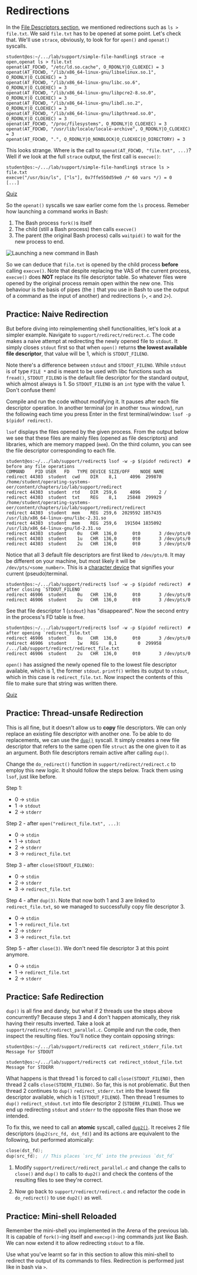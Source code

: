 # Redirections

In the [File Descriptors section](./file-descriptors.md), we mentioned redirections such as `ls > file.txt`.
We said `file.txt` has to be opened at some point.
Let's check that.
We'll use `strace`, obviously, to look for for `open()` and `openat()` syscalls.

```console
student@os:~/.../lab/support/simple-file-handling$ strace -e open,openat ls > file.txt
openat(AT_FDCWD, "/etc/ld.so.cache", O_RDONLY|O_CLOEXEC) = 3
openat(AT_FDCWD, "/lib/x86_64-linux-gnu/libselinux.so.1", O_RDONLY|O_CLOEXEC) = 3
openat(AT_FDCWD, "/lib/x86_64-linux-gnu/libc.so.6", O_RDONLY|O_CLOEXEC) = 3
openat(AT_FDCWD, "/lib/x86_64-linux-gnu/libpcre2-8.so.0", O_RDONLY|O_CLOEXEC) = 3
openat(AT_FDCWD, "/lib/x86_64-linux-gnu/libdl.so.2", O_RDONLY|O_CLOEXEC) = 3
openat(AT_FDCWD, "/lib/x86_64-linux-gnu/libpthread.so.0", O_RDONLY|O_CLOEXEC) = 3
openat(AT_FDCWD, "/proc/filesystems", O_RDONLY|O_CLOEXEC) = 3
openat(AT_FDCWD, "/usr/lib/locale/locale-archive", O_RDONLY|O_CLOEXEC) = 3
openat(AT_FDCWD, ".", O_RDONLY|O_NONBLOCK|O_CLOEXEC|O_DIRECTORY) = 3
```

This looks strange.
Where is the call to `openat(AT_FDCWD, "file.txt", ...)`?
Well if we look at the full `strace` output, the first call is `execve()`:

```console
student@os:~/.../lab/support/simple-file-handling$ strace ls > file.txt
execve("/usr/bin/ls", ["ls"], 0x7ffe550d59e0 /* 60 vars */) = 0
[...]
```

[Quiz](../quiz/execve.md)

So the `openat()` syscalls we saw earlier come fom the `ls` process.
Remeber how launching a command works in Bash:

1. The Bash process `fork()`s itself
1. The child (still a Bash process) then calls `execve()`
1. The parent (the original Bash process) calls `waitpid()` to wait for the new process to end.

![Launching a new command in Bash](../media/fork-exec.svg)

So we can deduce that `file.txt` is opened by the child process **before** calling `execve()`.
Note that despite replacing the VAS of the current process, `execve()` does **NOT** replace its file descriptor table.
So whatever files were opened by the original process remain open within the new one.
This behaviour is the basis of pipes (the `|` that you use in Bash to use the output of a command as the input of another) and redirections (`>`, `<` and `2>`).

## Practice: Naive Redirection

But before diving into reimplementing shell functionalities, let's look at a simpler example.
Navigate to `support/redirect/redirect.c`.
The code makes a naive attempt at redirecting the newly opened file to `stdout`.
It simply closes `stdout` first so that when `open()` returns **the lowest available file descriptor**, that value will be 1, which is `STDOUT_FILENO`.

Note there's a difference between `stdout` and `STDOUT_FILENO`.
While `stdout` is of type `FILE *` and is meant to be used with libc functions such as `fread()`, `STDOUT_FILENO` is the default file descriptor for the standard output, which almost always is 1.
So `STDOUT_FILENO` is an `int` type with the value 1.
Don't confuse them!

Compile and run the code without modifying it.
It pauses after each file descriptor operation.
In another terminal (or in another `tmux` window), run the following each time you press Enter in the first terminal/window: `lsof -p $(pidof redirect)`.

`lsof` displays the files opened by the given process.
From the output below we see that these files are mainly files (opened as file descriptors) and libraries, which are memory mapped (`mem`).
On the third column, you can see the file descriptor corresponding to each file.

```console
student@os:~/.../lab/support/redirect$ lsof -w -p $(pidof redirect)  # before any file operations
COMMAND    PID USER   FD   TYPE DEVICE SIZE/OFF    NODE NAME
redirect 44303  student  cwd    DIR    8,1     4096  299870 /home/student/operating-systems-oer/content/chapters/io/lab/support/redirect
redirect 44303  student  rtd    DIR  259,6     4096       2 /
redirect 44303  student  txt    REG    8,1    25848  299929 /home/student/operating-systems-oer/content/chapters/io/lab/support/redirect/redirect
redirect 44303  student  mem    REG  259,6  2029592 1857435 /usr/lib/x86_64-linux-gnu/libc-2.31.so
redirect 44303  student  mem    REG  259,6   191504 1835092 /usr/lib/x86_64-linux-gnu/ld-2.31.so
redirect 44303  student    0u   CHR  136,0      0t0       3 /dev/pts/0
redirect 44303  student    1u   CHR  136,0      0t0       3 /dev/pts/0
redirect 44303  student    2u   CHR  136,0      0t0       3 /dev/pts/0
```

Notice that all 3 default file descriptors are first liked to `/dev/pts/0`.
It may be different on your machine, but most likely it will be `/dev/pts/<some_number>`.
This is a [character device](./devices.md) that signifies your current (pseudo)terminal.

```console
student@os:~/.../lab/support/redirect$ lsof -w -p $(pidof redirect)  # after closing `STDOUT_FILENO`
redirect 46906  student    0u   CHR  136,0      0t0       3 /dev/pts/0
redirect 46906  student    2u   CHR  136,0      0t0       3 /dev/pts/0
```

See that file descriptor 1 (`stdout`) has "disappeared".
Now the second entry in the process's FD table is free.

```console
student@os:~/.../lab/support/redirect$ lsof -w -p $(pidof redirect)  # after opening `redirect_file.txt`
redirect 46906  student    0u   CHR  136,0      0t0       3 /dev/pts/0
redirect 46906  student    1w   REG    8,1        0  299958 /.../lab/support/redirect/redirect_file.txt
redirect 46906  student    2u   CHR  136,0      0t0       3 /dev/pts/0
```

`open()` has assigned the newly opened file to the lowest file descriptor available, which is 1, the former `stdout`.
`printf()` writes its output to `stdout`, which in this case is `redirect_file.txt`.
Now inspect the contents of this file to make sure that string was written there.

[Quiz](../quiz/prints-work-no-stdio.md)

## Practice: Thread-unsafe Redirection

This is all fine, but it doesn't allow us to **copy** file descriptors.
We can only replace an existing file descriptor with another one.
To be able to do replacements, we can use the [`dup()`](https://man7.org/linux/man-pages/man2/dup.2.html) syscall.
It simply creates a new file descriptor that refers to the same open file `struct` as the one given to it as an argument.
Both file descriptors remain active after calling `dup()`.

Change the `do_redirect()` function in `support/redirect/redirect.c` to employ this new logic.
It should follow the steps below.
Track them using `lsof`, just like before.

Step 1:

- 0 -> `stdin`
- 1 -> `stdout`
- 2 -> `stderr`

Step 2 - after `open("redirect_file.txt", ...)`:

- 0 -> `stdin`
- 1 -> `stdout`
- 2 -> `stderr`
- 3 -> `redirect_file.txt`

Step 3 - after `close(STDOUT_FILENO)`:

- 0 -> `stdin`
- 2 -> `stderr`
- 3 -> `redirect_file.txt`

Step 4 - after `dup(3)`.
Note that now both 1 and 3 are linked to `redirect_file.txt`, so we managed to successfully copy file descriptor 3.

- 0 -> `stdin`
- 1 -> `redirect_file.txt`
- 2 -> `stderr`
- 3 -> `redirect_file.txt`

Step 5 - after `close(3)`.
We don't need file descriptor 3 at this point anymore.

- 0 -> `stdin`
- 1 -> `redirect_file.txt`
- 2 -> `stderr`

## Practice: Safe Redirection

`dup()` is all fine and dandy, but what if 2 threads use the steps above concurrently?
Because steps 3 and 4 don't happen atomically, they risk having their results inverted.
Take a look at `support/redirect/redirect_parallel.c`.
Compile and run the code, then inspect the resulting files.
You'll notice they contain opposing strings:

```console
student@os:~/.../lab/support/redirect$ cat redirect_stderr_file.txt
Message for STDOUT

student@os:~/.../lab/support/redirect$ cat redirect_stdout_file.txt
Message for STDERR
```

What happens is that thread 1 is forced to call `close(STDOUT_FILENO)`, then thread 2 calls `close(STDERR_FILENO)`.
So far, this is not problematic.
But then thread 2 continues to `dup()` `redirect_stderr.txt` into the lowest file descriptor available, which is 1 (`STDOUT_FILENO`).
Then thread 1 resumes to `dup()` `redirect_stdout.txt` into file descriptor 2 (`STDERR_FILENO`).
Thus we end up redirecting `stdout` and `stderr` to the opposite files than those we intended.

To fix this, we need to call an **atomic** syscall, called [`dup2()`](https://man7.org/linux/man-pages/man2/dup.2.html).
It receives 2 file descriptors (`dup2(src_fd, dst_fd)`) and its actions are equivalent to the following, but performed atomically:

```c
close(dst_fd);
dup(src_fd);  // This places `src_fd` into the previous `dst_fd`
```

1. Modify `support/redirect/redirect_parallel.c` and change the calls to `close()` and `dup()` to calls to `dup2()` and check the contens of the resulting files to see they're correct.

1. Now go back to `support/redirect/redirect.c` and refactor the code in `do_redirect()` to use `dup2()` as well.

## Practice: Mini-shell Reloaded

Remember the mini-shell you implemented in the Arena of the previous lab.
It is capable of `fork()`-ing itself and `execvp()`-ing commands just like Bash.
We can now extend it to allow redirecting `stdout` to a file.

Use what you've learnt so far in this section to allow this mini-shell to redirect the output of its commands to files.
Redirection is performed just like in bash via `>`.
